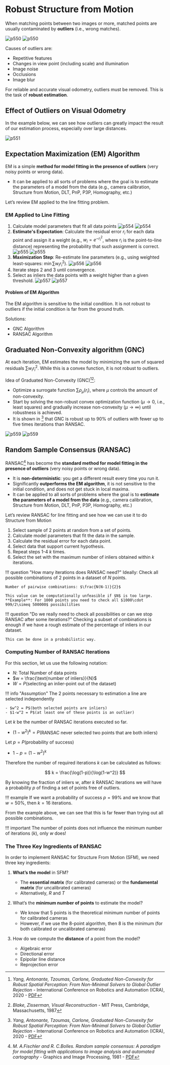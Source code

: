 # Robust Structure from Motion

When matching points between two images or more, matched points are usually contaminated by **outliers** (i.e., wrong matches).

![p550](../img/p550w.svg#only-light)
![p550](../img/p550b.svg#only-dark)

Causes of outliers are:

- Repetitive features
- Changes in view point (including scale) and illumination
- Image noise
- Occlusions
- Image blur

For reliable and accurate visual odometry, outliers must be removed. This is the task of **robust estimation**.

## Effect of Outliers on Visual Odometry

In the example below, we can see how outliers can greatly impact the result of our estimation process, especially over large distances.

![p551](../img/p551.svg)

## Expectation Maximization (EM) Algorithm

EM is a simple **method for model fitting in the presence of outliers** (very noisy points or wrong data).

- It can be applied to all sorts of problems where the goal is to estimate the parameters of a model from the data (e.g., camera calibration, Structure from Motion, DLT, PnP, P3P, Homography, etc.)


Let’s review EM applied to the line fitting problem.

### EM Applied to Line Fitting
1. Calculate model parameters that fit all data points
    ![p554](../img/p554w.svg#only-light)
    ![p554](../img/p554b.svg#only-dark)
2. **Estimate's Expectation**: Calculate the residual error $r_i$ for each data point and assign it a weight (e.g., $w_i=e^{-r_i^2}$, where $r_i$ is the point-to-line distance) representing the probability that such assignment is correct.
    ![p555](../img/p555w.svg#only-light)
    ![p555](../img/p555b.svg#only-dark)
3. **Maximization Step**: Re-estimate line parameters (e.g., using weighted least-squares: $\min\sum w_i r_i^2$).
    ![p556](../img/p556w.svg#only-light)
    ![p556](../img/p556b.svg#only-dark)
4. Iterate steps 2 and 3 until convergence.
5. Select as inliers the data points with a weight higher than a given threshold.
    ![p557](../img/p557w.svg#only-light)
    ![p557](../img/p557b.svg#only-dark)


#### Problem of EM Algorithm
The EM algorithm is sensitive to the initial condition. It is not robust to outliers if the initial condition is far from the ground truth.

Solutions: 

- GNC Algorithm
- RANSAC Algorithm

## Graduated Non-Convexity algorithm (GNC)
At each iteration, EM estimates the model by minimizing the sum of squared residuals $\sum w_i r_i^2$. While this is a convex function, it is not robust to outliers.

Idea of Graduated Non-Convexity (GNC)[^1][^2]:
[^1]: *Yang, Antonante, Tzoumas, Carlone, Graduated Non-Convexity for Robust Spatial Perception: From Non-Minimal Solvers to Global Outlier Rejection* - International Conference on Robotics and Automation (ICRA), 2020 - [PDF](https://arxiv.org/pdf/1909.08605.pdf)
[^2]: *Blake, Zisserman, Visual Reconstruction* - MIT Press, Cambridge, Massachusetts, 1987

- Optimize a surrogate function $\sum \rho_\mu(r_i)$, where $\mu$ controls the amount of non-convexity.
- Start by solving the non-robust convex optimization function ($\mu\rightarrow 0$, i.e., least squares) and gradually increase non-convexity ($\mu \rightarrow \infty$) until robustness is achieved.
- It is shown in [^1] that GNC is robust up to 90% of outliers with fewer up to five times iterations than RANSAC.

![p559](../img/p559w.svg#only-light)
![p559](../img/p559b.svg#only-dark)

## Random Sample Consensus (RANSAC)

RANSAC[^3] has become the **standard method for model fitting in the presence of outliers** (very noisy points or wrong data).

[^3]: *M. A.Fischler and R. C.Bolles. Random sample consensus: A paradigm for model fitting with applications to image analysis and automated cartography* - Graphics and Image Processing, 1981 - [PDF](https://apps.dtic.mil/dtic/tr/fulltext/u2/a460585.pdf)

- It is **non-deterministic**: you get a different result every time you run it.
- Significantly **outperforms the EM algorithm**, it is not sensitive to the initial condition, and does not get stuck in local maxima.
- It can be applied to all sorts of problems where the goal is to **estimate the parameters of a model from the data** (e.g., camera calibration, Structure from Motion, DLT, PnP, P3P, Homography, etc.)

Let’s review RANSAC for line fitting and see how we can use it to do Structure from Motion

1. Select sample of 2 points at random from a set of points.
2. Calculate model parameters that fit the data in the sample.
3. Calculate the residual error for each data point.
4. Select data that support current hypothesis.
5. Repeat steps 1-4 $k$ times.
6. Select the set with the maximum number of inliers obtained within $k$ iterations.

!!! question "How many iterations does RANSAC need?"
    Ideally: Check all possible combinations of 2 points in a dataset of $N$ points.

    Number of pairwise combinations: $\frac{N(N-1)}{2}$

    This value can be computationally unfeasible if $N$ is too large.
    **Example**: For 1000 points you need to check all $1000\cdot 999/2\simeq 500000$ possibilities

!!! question "Do we really need to check all possibilities or can we stop RANSAC after some iterations?"
    Checking a subset of combinations is enough if we have a rough estimate of the percentage of inliers in our dataset.

    This can be done in a probabilistic way.

### Computing Number of RANSAC Iterations

For this section, let us use the following notation:

- $N$: Total Number of data points
- $w = \frac{\text{number of inliers}}{N}$
- $W = P$(selecting an inlier-point out of the dataset)

!!! info "Assumption"
    The 2 points necessary to estimation a line are selected independently

    - $w^2 = P$(both selected points are inliers)
    - $1-w^2 = P$(at least one of these points is an outlier)

Let $k$ be the number of RANSAC iterations executed so far.

- $(1-w^2)^k = P$(RANSAC never selected two points that are both inliers)

Let $p = P$(probability of success)

- $1-p = (1-w^2)^k$

Therefore the number of required iterations $k$ can be calculated as follows:

$$
k = \frac{\log(1-p)}{\log(1-w^2)}
$$

By knowing the fraction of inliers $w$, after $k$ RANSAC iterations we will have a probability $p$ of finding a set of points free of outliers.

!!! example
    If we want a probability of success $p=99\%$ and we know that $w = 50\%$, then $k=16$ iterations.

From the example above, we can see that this is far fewer than trying out all possible combinations.

!!! important
    The number of points does not influence the minimum number of iterations ($k$), only $w$ does!

### The Three Key Ingredients of RANSAC
In order to implement RANSAC for Structure From Motion (SFM), we need three key ingredients:

1. **What’s the model** in SFM?

    - The **essential matrix** (for calibrated cameras) or the **fundamental matrix** (for uncalibrated cameras)
    - Alternatively, $R$ and $T$

2. What’s the **minimum number of points** to estimate the model?

    - We know that 5 points is the theoretical minimum number of points for calibrated cameras
    - However, if we use the 8-point algorithm, then 8 is the minimum (for both calibrated or uncalibrated cameras)

3. How do we compute the **distance** of a point from the model?

    - Algebraic error
    - Directional error
    - Epipolar line distance
    - Reprojection error